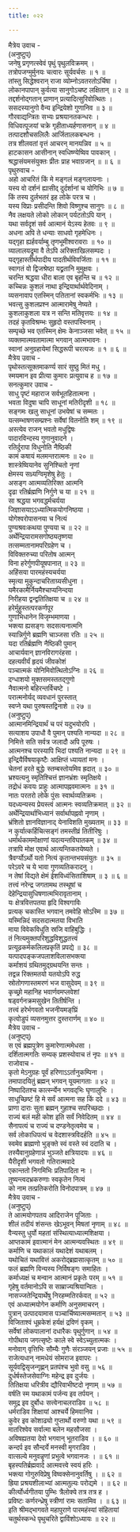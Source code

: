 ```yaml
---
title: ०२२

---
```

मैत्रेय उवाच -  
(अनुष्टुप्)  
जनेषु प्रगृणत्स्वेवं पृथुं पृथुलविक्रमम् ।  
तत्रोपजग्मुर्मुनयः चत्वारः सूर्यवर्चसः ॥ १ ॥  
तांस्तु सिद्धेश्वरान् राजा व्योम्नोऽवतरतोऽर्चिषा ।  
लोकानपापान् कुर्वत्या सानुगोऽचष्ट लक्षितान् ॥ २ ॥  
तद्दर्शनोद्गतान् प्राणान् प्रत्यादित्सुरिवोत्थितः ।  
ससदस्यानुगो वैन्य इन्द्रियेशो गुणानिव ॥ ३ ॥  
गौरवाद्यन्त्रितः सभ्यः प्रश्रयानतकन्धरः ।  
विधिवत्पूजयां चक्रे गृहीताध्यर्हणासनान् ॥ ४ ॥  
तत्पादशौचसलिलैः आर्जितालकबन्धनः ।  
तत्र शीलवतां वृत्तं आचरन् मानयन्निव ॥ ५ ॥  
हाटकासन आसीनान् स्वधिष्ण्येष्विव पावकान् ।  
श्रद्धासंयमसंयुक्तः प्रीतः प्राह भवाग्रजान् ॥ ॥ ६ ॥  
पृथुरुवाच -  
अहो आचरितं किं मे मङ्‌गलं मङ्‌गलायनाः ।  
यस्य वो दर्शनं ह्यासीद् दुर्दर्शानां च योगिभिः ॥ ७ ॥  
किं तस्य दुर्लभतरं इह लोके परत्र च ।  
यस्य विप्राः प्रसीदन्ति शिवो विष्णुश्च सानुगः ॥ ८ ॥  
नैव लक्षयते लोको लोकान् पर्यटतोऽपि यान् ।  
यथा सर्वदृशं सर्व आत्मानं येऽस्य हेतवः ॥ ९ ॥  
अधना अपि ते धन्याः साधवो गृहमेधिनः ।  
यद्गृहा ह्यर्हवर्याम्बु तृणभूमीश्वरावराः ॥ १० ॥  
व्यालालयद्रुमा वै तेऽपि अरिक्ताखिलसम्पदः ।  
यद्गृहास्तीर्थपादीय पादतीर्थविवर्जिताः ॥ ११ ॥  
स्वागतं वो द्विजश्रेष्ठा यद्व्रतानि मुमुक्षवः ।  
चरन्ति श्रद्धया धीरा बाला एव बृहन्ति च ॥ १२ ॥  
कच्चिन्नः कुशलं नाथा इन्द्रियार्थार्थवेदिनाम् ।  
व्यसनावाप एतस्मिन् पतितानां स्वकर्मभिः ॥ १३ ॥  
भवत्सु कुशलप्रश्न आत्मारामेषु नेष्यते ।  
कुशलाकुशला यत्र न सन्ति मतिवृत्तयः ॥ १४ ॥  
तदहं कृतविश्रम्भः सुहृदो वस्तपस्विनाम् ।  
सम्पृच्छे भव एतस्मिन् क्षेमः केनाञ्जसा भवेत् ॥ १५ ॥  
व्यक्तमात्मवतामात्मा भगवान् आत्मभावनः ।  
स्वानां अनुग्रहायेमां सिद्धरूपी चरत्यजः ॥ १ ॥ ६ ॥  
मैत्रेय उवाच -  
पृथोस्तत्सूक्तमाकर्ण्य सारं सुष्ठु मितं मधु ।  
स्मयमान इव प्रीत्या कुमारः प्रत्युवाच ह ॥ १७ ॥  
सनत्कुमार उवाच -  
साधु पृष्टं महाराज सर्वभूतहितात्मना ।  
भवता विदुषा चापि साधूनां मतिरीदृशी ॥ १८ ॥  
सङ्‌गमः खलु साधूनां उभयेषां च सम्मतः ।  
यत्सम्भाषणसम्प्रश्नः सर्वेषां वितनोति शम् ॥ १९ ॥  
अस्त्येव राजन् भवतो मधुद्विषः  
पादारविन्दस्य गुणानुवादने ।  
रतिर्दुरापा विधुनोति नैष्ठिकी  
कामं कषायं मलमन्तरात्मनः ॥ २० ॥  
शास्त्रेष्वियानेव सुनिश्चितो नृणां  
क्षेमस्य सध्र्यग्विमृशेषु हेतुः ।  
असङ्‌ग आत्मव्यतिरिक्त आत्मनि  
दृढा रतिर्ब्रह्मणि निर्गुणे च या ॥ २१ ॥  
सा श्रद्धया भगवद्धर्मचर्यया  
जिज्ञासयाऽऽध्यात्मिकयोगनिष्ठया ।  
योगेश्वरोपासनया च नित्यं  
पुण्यश्रवःकथया पुण्यया च ॥ २२ ॥  
अर्थेन्द्रियारामसगोष्ठ्यतृष्णया  
तत्सम्मतानामपरिग्रहेण च ।  
विविक्तरुच्या परितोष आत्मन्  
विना हरेर्गुणपीयूषपानात् ॥ २३ ॥  
अहिंसया पारमहंस्यचर्यया  
स्मृत्या मुकुन्दाचरिताग्र्यसीधुना ।  
यमैरकामैर्नियमैश्चाप्यनिन्दया  
निरीहया द्वन्द्वतितिक्षया च ॥ २४ ॥  
हरेर्मुहुस्तत्परकर्णपूर  
गुणाभिधानेन विजृम्भमाणया ।  
भक्त्या ह्यसङ्‌गः सदसत्यनात्मनि  
स्यान्निर्गुणे ब्रह्मणि चाञ्जसा रतिः ॥ २५ ॥  
यदा रतिर्ब्रह्मणि नैष्ठिकी पुमान्  
आचार्यवान् ज्ञानविरागरंहसा ।  
दहत्यवीर्यं हृदयं जीवकोशं  
पञ्चात्मकं योनिमिवोत्थितोऽग्निः ॥ २६ ॥  
दग्धाशयो मुक्तसमस्ततद्गुणो  
नैवात्मनो बहिरन्तर्विचष्टे ।  
परात्मनोर्यद् व्यवधानं पुरस्तात्  
स्वप्ने यथा पुरुषस्तद्विनाशे ॥ २७ ॥  
(अनुष्टुप्)  
आत्मानमिन्द्रियार्थं च परं यदुभयोरपि ।  
सत्याशय उपाधौ वै पुमान् पश्यति नान्यदा ॥ २८ ॥  
निमित्ते सति सर्वत्र जलादौ अपि पूरुषः ।  
आत्मनश्च परस्यापि भिदां पश्यति नान्यदा ॥ २९ ॥  
इन्द्रियैर्विषयाकृष्टैः आक्षिप्तं ध्यायतां मनः ।  
चेतनां हरते बुद्धेः स्तम्बस्तोयमिव ह्रदात् ॥ ३० ॥  
भ्रश्यत्यनु स्मृतिश्चित्तं ज्ञानभ्रंशः स्मृतिक्षये ।  
तद्रोधं कवयः प्राहुः आत्मापह्नवमात्मनः ॥ ३१ ॥  
नातः परतरो लोके पुंसः स्वार्थव्यतिक्रमः ।  
यदध्यन्यस्य प्रेयस्त्वं आत्मनः स्वव्यतिक्रमात् ॥ ३२ ॥  
अर्थेन्द्रियार्थाभिध्यानं सर्वार्थापह्नवो नृणाम् ।  
भ्रंशितो ज्ञानविज्ञानाद् येनाविशति मुख्यताम् ॥ ३३ ॥  
न कुर्यात्कर्हिचित्सङ्‌गं तमस्तीव्रं तितीरिषुः ।  
धर्मार्थकाममोक्षाणां यदत्यन्तविघातकम् ॥ ३४ ॥  
तत्रापि मोक्ष एवार्थ आत्यन्तिकतयेष्यते ।  
त्रैवर्ग्योऽर्थो यतो नित्यं कृतान्तभयसंयुतः ॥ ३५ ॥  
परेऽवरे च ये भावा गुणव्यतिकरादनु ।  
न तेषां विद्यते क्षेमं ईशविध्वंसिताशिषाम् ॥ ३ ॥ ६ ॥  
तत्त्वं नरेन्द्र जगतामथ तस्थूषां च  
देहेन्द्रियासुधिषणात्मभिरावृतानाम् ।  
यः क्षेत्रवित्तपतया हृदि विश्वगाविः  
प्रत्यक् चकास्ति भगवान् तमवेहि सोऽस्मि ॥ ३७ ॥  
यस्मिन्निदं सदसदात्मतया विभाति  
माया विवेकविधुति स्रजि वाहिबुद्धिः ।  
तं नित्यमुक्तपरिशुद्धविशुद्धतत्त्वं  
प्रत्यूढकर्मकलिलप्रकृतिं प्रपद्ये ॥ ३८ ॥  
यत्पादपङ्‌कजपलाशविलासभक्त्या  
कर्माशयं ग्रथितमुद्ग्रथयन्ति सन्तः ।  
तद्वन्न रिक्तमतयो यतयोऽपि रुद्ध  
स्रोतोगणास्तमरणं भज वासुदेवम् ॥ ३९ ॥  
कृच्छ्रो महानिह भवार्णवमप्लवेशां  
षड्वर्गनक्रमसुखेन तितीर्षन्ति ।  
तत्त्वं हरेर्भगवतो भजनीयमङ्‌घ्रिं  
कृत्वोडुपं व्यसनमुत्तर दुस्तरार्णम् ॥ ४० ॥  
मैत्रेय उवाच -  
(अनुष्ट्प्)  
स एवं ब्रह्मपुत्रेण कुमारेणात्ममेधसा ।  
दर्शितात्मगतिः सम्यक् प्रशस्योवाच तं नृपः ॥ ४१ ॥  
राजोवाच -  
कृतो मेऽनुग्रहः पूर्वं हरिणाऽऽर्तानुकम्पिना ।  
तमापादयितुं ब्रह्मन् भगवन् यूयमागताः ॥ ४२ ॥  
निष्पादितश्च कार्त्स्न्येन भगवद्‌भिः घृणालुभिः ।  
साधूच्छिष्टं हि मे सर्वं आत्मना सह किं ददे ॥ ४३ ॥  
प्राणा दाराः सुता ब्रह्मन् गुहाश्च सपरिच्छदाः ।  
राज्यं बलं मही कोश इति सर्वं निवेदितम् ॥ ४४ ॥  
सैनापत्यं च राज्यं च दण्डनेतृत्वमेव च ।  
सर्व लोकाधिपत्यं च वेदशास्त्रविदर्हति ॥ ४५ ॥  
स्वमेव ब्राह्मणो भुङ्‌क्ते स्वं वस्ते स्वं ददाति च ।  
तस्यैवानुग्रहेणान्नं भुञ्जते क्षत्रियादयः ॥ ४६ ॥  
यैरीदृशी भगवतो गतिरात्मवादे  
एकान्ततो निगमिभिः प्रतिपादिता नः ।  
तुष्यन्त्वदभ्रकरुणाः स्वकृतेन नित्यं  
को नाम तत्प्रतिकरोति विनोदपात्रम् ॥ ४७ ॥  
मैत्रेय उवाच -  
(अनुष्टुप्)  
ते आत्मयोगपतय आदिराजेन पूजिताः ।  
शीलं तदीयं शंसन्तः खेऽभूवन् मिषतां नृणाम् ॥ ४८ ॥  
वैन्यस्तु धुर्यो महतां संस्थित्याध्यात्मशिक्षया ।  
आप्तकामं इवात्मानं मेन आत्मन्यवस्थितः ॥ ४९ ॥  
कर्माणि च यथाकालं यथादेशं यथाबलम् ।  
यथोचितं यथावित्तं अकरोद्ब्रह्मसात्कृतम् ॥ ५० ॥  
फलं ब्रह्मणि विन्यस्य निर्विषङ्‌गः समाहितः ।  
कर्माध्यक्षं च मन्वान आत्मानं प्रकृतेः परम् ॥ ५१ ॥  
गृहेषु वर्तमानोऽपि स साम्राज्यश्रियान्वितः ।  
नासज्जतेन्द्रियार्थेषु निरहम्मतिरर्कवत् ॥ ५२ ॥  
एवं अध्यात्मयोगेन कर्माणि अनुसमाचरन् ।  
पुत्रान् उत्पादयामास पञ्चार्चिष्यात्मसम्मतान् ॥ ५३ ॥  
विजिताश्वं धूम्रकेशं हर्यक्षं द्रविणं वृकम् ।  
सर्वेषां लोकपालानां दधारैकः पृथुर्गुणान् ॥ ५४ ॥  
गोपीथाय जगत्सृष्टेः काले स्वे स्वेऽच्युतात्मकः ।  
मनोवाग् वृत्तिभिः सौम्यैः गुणैः संरञ्जयन् प्रजाः ॥ ५५ ॥  
राजेत्यधान् नामधेयं सोमराज इवापरः ।  
सूर्यवद्विसृजन्गृह्णन् प्रतपंश्च भुवो वसु ॥ ५६ ॥  
दुर्धर्षस्तेजसेवाग्निः महेन्द्र इव दुर्जयः ।  
तितिक्षया धरित्रीव द्यौरिवाभीष्टदो नृणाम् ॥ ५७ ॥  
वर्षति स्म यथाकामं पर्जन्य इव तर्पयन् ।  
समुद्र इव दुर्बोधः सत्त्वेनाचलराडिव ॥ ५८ ॥  
धर्मराडिव शिक्षायां आश्चर्ये हिमवानिव ।  
कुवेर इव कोशाढ्यो गुप्तार्थो वरुणो यथा ॥ ५९ ॥  
मातरिश्वेव सर्वात्मा बलेन महसौजसा ।  
अविषह्यतया देवो भगवान् भूतराडिव । ॥ ६० ॥  
कन्दर्प इव सौन्दर्ये मनस्वी मृगराडिव ।  
वात्सल्ये मनुवन्नॄणां प्रभुत्वे भगवानजः । ॥ ६१ ॥  
बृहस्पतिर्ब्रह्मवादे आत्मवत्त्वे स्वयं हरिः ।  
भक्त्या गोगुरुविप्रेषु विष्वक्सेनानुवर्तिषु । ॥ ६२ ॥  
ह्रिया प्रश्रयशीलाभ्यां आत्मतुल्यः परोद्यमे । ॥ ६२ ॥  
कीर्त्योर्ध्वगीतया पुम्भिः त्रैलोक्ये तत्र तत्र ह ।  
प्रविष्टः कर्णरन्ध्रेषु स्त्रीणां रामः सतामिव । ॥ ६३ ॥  
इति श्रीमद्‌भागवते महापुराणे पारमहंस्यां संहितायां  
चतुर्थस्कन्धे पृथुचरिते द्वाविंशोऽध्यायः ॥ २२ ॥
